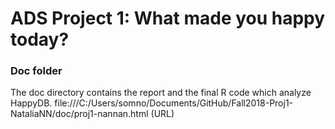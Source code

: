 # ADS Project 1: What made you happy today?
### Doc folder

The doc directory contains the report and the final R code which analyze HappyDB. 
file:///C:/Users/somno/Documents/GitHub/Fall2018-Proj1-NataliaNN/doc/proj1-nannan.html (URL)
